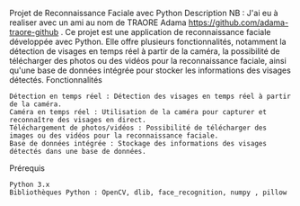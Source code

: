Projet de Reconnaissance Faciale avec Python
Description
 NB : J'ai eu à realiser avec un ami au nom de TRAORE Adama https://github.com/adama-traore-github . 
Ce projet est une application de reconnaissance faciale développée avec Python. Elle offre plusieurs fonctionnalités, notamment la détection de visages en temps réel à partir de la caméra, la possibilité de télécharger des photos ou des vidéos pour la reconnaissance faciale, ainsi qu'une base de données intégrée pour stocker les informations des visages détectés.
Fonctionnalités

    Détection en temps réel : Détection des visages en temps réel à partir de la caméra.
    Caméra en temps réel : Utilisation de la caméra pour capturer et reconnaître des visages en direct.
    Téléchargement de photos/vidéos : Possibilité de télécharger des images ou des vidéos pour la reconnaissance faciale.
    Base de données intégrée : Stockage des informations des visages détectés dans une base de données.

Prérequis

    Python 3.x
    Bibliothèques Python : OpenCV, dlib, face_recognition, numpy , pillow
